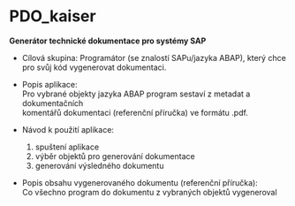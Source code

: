 # PDO_kaiser

**Generátor technické dokumentace pro systémy SAP**

- Cílová skupina:
        Programátor (se znalostí SAPu/jazyka ABAP), který chce pro svůj kód vygenerovat dokumentaci.

- Popis aplikace:<br />
        Pro vybrané objekty jazyka ABAP program sestaví z metadat a dokumentačních<br />
        komentářů dokumentaci (referenční příručka) ve formátu .pdf.


- Návod k použití aplikace:
    1. spuštení aplikace
    2. výběr objektů pro generování dokumentace
    3. generování výsledného dokumentu

- Popis obsahu vygenerovaného dokumentu (referenční příručka):<br />
        Co všechno program do dokumentu z vybraných objektů vygeneroval
